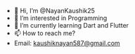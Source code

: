- 👋 Hi, I’m @NayanKaushik25
- 👀 I’m interested in Programming
- 🌱 I’m currently learning Dart and Flutter
- 📫 How to reach me?
- Email: kaushiknayan587@gmail.com

<!---
NayanKaushik25/NayanKaushik25 is a ✨ special ✨ repository because its `README.md` (this file) appears on your GitHub profile.
You can click the Preview link to take a look at your changes.
--->
